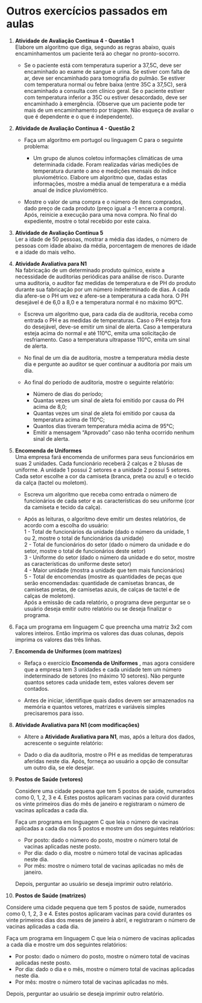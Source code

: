 # Outros exercícios passados em aulas

1. **Atividade de Avaliação Contínua 4 - Questão 1**  
Elabore um algoritmo que diga, segundo as regras abaixo, quais encaminhamentos um paciente terá ao chegar no pronto-socorro.

   - Se o paciente está com temperatura superior a 37,5C, deve ser encaminhado ao exame de sangue e urina. Se estiver com falta de ar, deve ser encaminhado para tomografia do pulmão. Se estiver com temperatura normal ou febre baixa (entre 35C a 37,5C), será encaminhado a consulta com clínico geral. Se o paciente estiver com temperatura inferior a 35C ou estiver desacordado, deve ser encaminhado à emergência. (Observe que um paciente pode ter mais de um encaminhamento por triagem. Não esqueça de avaliar o que é dependente e o que é independente).


2. **Atividade de Avaliação Contínua 4 - Questão 2**  
   - Faça um algoritmo em portugol ou linguagem C para o seguinte problema:
     - Um grupo de alunos coletou informações climáticas de uma determinada cidade. Foram realizadas várias medições de temperatura durante o ano e medições mensais do índice pluviométrico. Elabore um algoritmo que, dadas estas informações, mostre a média anual de temperatura e a média anual de índice pluviométrico.

   - Mostre o valor de uma compra e o número de itens comprados, dado preço de cada produto (preço igual a -1 encerra a compra). Após, reinicie a execução para uma nova compra. No final do expediente, mostre o total recebido por este caixa.


3. **Atividade de Avaliação Contínua 5**  
Ler a idade de 50 pessoas, mostrar a média das idades, o número de pessoas com idade abaixo da média, porcentagem de menores de idade e a idade do mais velho.


4. **Atividade Avaliativa para N1**  
Na fabricação de um determinado produto químico, existe a necessidade de auditorias periódicas para análise de risco. Durante uma auditoria, o auditor faz medidas de temperatura e de PH do produto durante sua fabricação por um número indeterminado de dias. A cada dia afere-se o PH um vez e afere-se a temperatura a cada hora. O PH desejável é de 6,0 a 8,0 e a temperatura normal é no máximo 90°C.

   - Escreva um algoritmo que, para cada dia de auditoria, receba como entrada o PH e as medidas de temperaturas. Caso o PH esteja fora do desejável, deve-se emitir um sinal de alerta. Caso a temperatura esteja acima do normal e até 110°C, emita uma solicitação de resfriamento. Caso a temperatura ultrapasse 110°C, emita um sinal de alerta.

   - No final de um dia de auditoria, mostre a temperatura média deste dia e pergunte ao auditor se quer continuar a auditoria por mais um dia.

   - Ao final do período de auditoria, mostre o seguinte relatório:
     - Número de dias do período;
     - Quantas vezes um sinal de aleta foi emitido por causa do PH acima de 8,0;
     - Quantas vezes um sinal de aleta foi emitido por causa da temperatura acima de 110°C;
     - Quantos dias tiveram temperatura média acima de 95°C;
     - Emitir a mensagem “Aprovado” caso não tenha ocorrido nenhum sinal de alerta.

5. **Encomenda de Uniformes**  
Uma empresa fará encomenda de uniformes para seus funcionários em suas 2 unidades. Cada funcionário receberá 2 calças e 2 blusas de uniforme. A unidade 1 possui 2 setores e a unidade 2 possui 5 setores. Cada setor escolhe a cor da camiseta (branca, preta ou azul) e o tecido da calça (tactel ou moletom).

   - Escreva um algoritmo que receba como entrada o número de funcionários de cada setor e as características do seu uniforme (cor da camiseta e tecido da calça).

   - Após as leituras, o algoritmo deve emitir um destes relatórios, de acordo com a escolha do usuário:  
      1 - Total de funcionários da unidade (dado o número da unidade, 1 ou 2, mostre o total de funcionários da unidade)  
      2 - Total de funcionários do setor (dado o número da unidade e do setor, mostre o total de funcionários deste setor)  
      3 - Uniforme do setor (dado o número da unidade e do setor, mostre as características do uniforme deste setor)  
      4 - Maior unidade (mostra a unidade que tem mais funcionários)  
      5 - Total de encomendas (mostre as quantidades de peças que serão encomendadas: quantidade de camisetas brancas, de camisetas pretas, de camisetas azuis, de calças de tactel e de calças de moletom).  
      Após a emissão de cada relatório, o programa deve perguntar se o usuário deseja emitir outro relatório ou se deseja finalizar o programa.

6. Faça um programa em linguagem C que preencha uma matriz 3x2 com valores inteiros. Então imprima os valores das duas colunas, depois imprima os valores das três linhas.


7. **Encomenda de Uniformes (com matrizes)**  

   - Refaça o exercício **Encomenda de Uniformes** , mas agora considere que a empresa tem 3 unidades e cada unidade tem um número indeterminado de setores (no máximo 10 setores). Não pergunte quantos setores cada unidade tem, estes valores devem ser contados.

   - Antes de iniciar, identifique quais dados devem ser armazenados na memória e quantos vetores, matrizes e variáveis simples precisaremos para isso.


8. **Atividade Avaliativa para N1 (com modificações)**  

   - Altere a **Atividade Avaliativa para N1**, mas, após a leitura dos dados, acrescente o seguinte relatório:

   - Dado o dia da auditoria, mostre o PH e as medidas de temperaturas aferidas neste dia. Após, forneça ao usuário a opção de consultar um outro dia, se ele desejar.

9. **Postos de Saúde (vetores)**


   Considere uma cidade pequena que tem 5 postos de saúde, numerados como 0, 1, 2, 3 e 4. Estes postos aplicaram vacinas para covid durantes os vinte primeiros dias do mês de janeiro e registraram o número de vacinas aplicadas a cada dia.


   Faça um programa em linguagem C que leia o número de vacinas aplicadas a cada dia nos 5 postos e mostre um dos seguintes relatórios:
   - Por posto: dado o número do posto, mostre o número total de vacinas aplicadas neste posto.
   - Por dia: dado o dia, mostre o número total de vacinas aplicadas neste dia.
   - Por mês: mostre o número total de vacinas aplicadas no mês de janeiro.


   Depois, perguntar ao usuário se deseja imprimir outro relatório.

10. **Postos de Saúde (matrizes)**


   Considere uma cidade pequena que tem 5 postos de saúde, numerados como 0, 1, 2, 3 e 4. Estes postos aplicaram vacinas para covid durantes os vinte primeiros dias dos meses de janeiro à abril, e registraram o número de vacinas aplicadas a cada dia.


   Faça um programa em linguagem C que leia o número de vacinas aplicadas a cada dia e mostre um
   dos seguintes relatórios:
   - Por posto: dado o número do posto, mostre o número total de vacinas aplicadas neste posto.
   - Por dia: dado o dia e o mês, mostre o número total de vacinas aplicadas neste dia.
   - Por mês: mostre o número total de vacinas aplicadas no mês.


   Depois, perguntar ao usuário se deseja imprimir outro relatório.